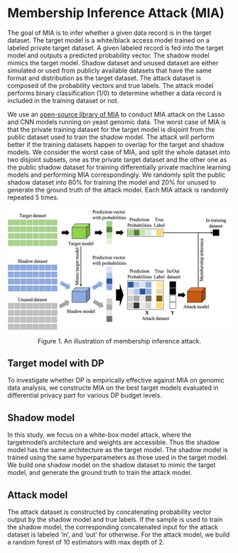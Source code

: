 # Membership Inference Attack (MIA)
The goal of MIA is to infer whether a given data record is in the target dataset. The target model is a white/black access model trained on a labeled private target dataset. A given labeled record is fed into the target model and outputs a predicted probability vector. The shadow model mimics the target model. Shadow dataset and unused dataset are either simulated or used from publicly available datasets that have the same format and distribution as the target dataset. The attack dataset is composed of the probability vectors and true labels. The attack model performs binary classification (1/0) to determine whether a data record is included in the training dataset or not.

We use an [open-source library of MIA](https://github.com/spring-epfl/mia) to conduct MIA attack on the Lasso and CNN models running on yeast genomic data. The worst case of MIA is that the private training dataset for the target model is disjoint from the public dataset used to train the shadow model. The attack will perform better if the training datasets happen to overlap for the target and shadow models. We consider the worst case of MIA, and split the whole dataset into two disjoint subsets, one as the private target dataset and the other one as the public shadow dataset for training differentially
private machine learning models and performing MIA correspondingly. We randomly split the public shadow dataset into 80% for training the model and 20% for unused to generate the ground truth of the attack model. Each MIA attack is randomly repeated 5 times.

<div align="center">
<img src="overview-of-mia.png" width="700" />  
<p>Figure 1. An illustration of membership inference attack.</p>
</div>

## Target model with DP
To investigate whether DP is empirically effective against MIA on genomic data analysis, we constructe MIA on the best target models evaluated in differential privacy part for various DP budget levels. 

## Shadow model
In this study, we focus on a white-box model attack, where the targetmodel’s architecture and weights are accessible. Thus the shadow model has the same architecture as the target model. The shadow model is trained using the same hyperparameters as those used in the target model. We build one shadow model on the shadow dataset to mimic the target model, and generate the ground truth to train the attack model.

## Attack model
The attack dataset is constructed by concatenating probability vector output by the shadow model and true labels. If the sample is used to train the shadow model, the corresponding concatenated input for the attack dataset is labeled ‘in’, and ‘out’ for otherwise. For the attack model, we build a random forest of 10 estimators with max depth of 2.


